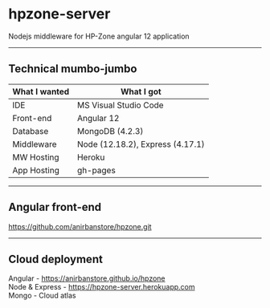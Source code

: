# hpzone-server
Nodejs middleware for HP-Zone angular 12 application  

- - - -

## Technical mumbo-jumbo
What I wanted     | What I got
----------------- | --------------
IDE               | MS Visual Studio Code
Front-end         | Angular 12
Database          | MongoDB (4.2.3)
Middleware        | Node (12.18.2), Express (4.17.1)
MW Hosting        | Heroku
App Hosting       | gh-pages

- - - -

## Angular front-end
https://github.com/anirbanstore/hpzone.git  

- - - -

## Cloud deployment
Angular - https://anirbanstore.github.io/hpzone  
Node & Express - https://hpzone-server.herokuapp.com  
Mongo - Cloud atlas  
